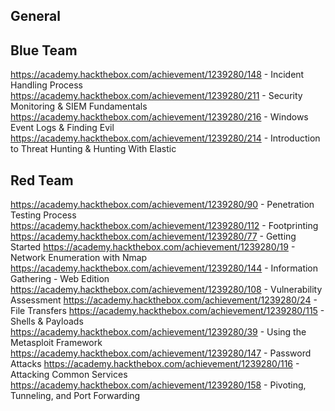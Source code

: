 ## General

## Blue Team
https://academy.hackthebox.com/achievement/1239280/148 - Incident Handling Process
https://academy.hackthebox.com/achievement/1239280/211 - Security Monitoring & SIEM Fundamentals
https://academy.hackthebox.com/achievement/1239280/216 - Windows Event Logs & Finding Evil
https://academy.hackthebox.com/achievement/1239280/214 - Introduction to Threat Hunting & Hunting With Elastic

## Red Team

https://academy.hackthebox.com/achievement/1239280/90 - Penetration Testing Process
https://academy.hackthebox.com/achievement/1239280/112 - Footprinting
https://academy.hackthebox.com/achievement/1239280/77 - Getting Started
https://academy.hackthebox.com/achievement/1239280/19 - Network Enumeration with Nmap
https://academy.hackthebox.com/achievement/1239280/144 - Information Gathering - Web Edition
https://academy.hackthebox.com/achievement/1239280/108 - Vulnerability Assessment
https://academy.hackthebox.com/achievement/1239280/24 - File Transfers
https://academy.hackthebox.com/achievement/1239280/115 - Shells & Payloads
https://academy.hackthebox.com/achievement/1239280/39 - Using the Metasploit Framework
https://academy.hackthebox.com/achievement/1239280/147 - Password Attacks
https://academy.hackthebox.com/achievement/1239280/116 - Attacking Common Services
https://academy.hackthebox.com/achievement/1239280/158 - Pivoting, Tunneling, and Port Forwarding
